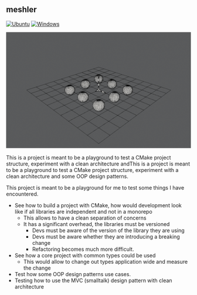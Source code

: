 ## meshler

[![Ubuntu](https://github.com/timow-gh/meshler/actions/workflows/ubuntu.yml/badge.svg)](https://github.com/timow-gh/meshler/actions/workflows/ubuntu.yml)
[![Windows](https://github.com/timow-gh/meshler/actions/workflows/windows.yml/badge.svg)](https://github.com/timow-gh/meshler/actions/workflows/windows.yml)

![](media/ubuntu_meshler.png)

This is a project is meant to be a playground to test a CMake project structure, experiment with a clean architecture
andThis is a project is meant to be a playground to test a CMake project structure, experiment with a clean architecture
and some OOP design patterns.

This project is meant to be a playground for me to test some things I have encountered.

* See how to build a project with CMake, how would development look like if all libraries are independent and not in a
  monorepo
    * This allows to have a clean separation of concerns
    * It has a significant overhead, the libraries must be versioned
        * Devs must be aware of the version of the library they are using
        * Devs must be aware whether they are introducing a breaking change
        * Refactoring becomes much more difficult.
* See how a core project with common types could be used
    * This would allow to change out types application wide and measure the change
* Test how some OOP design patterns use cases.
* Testing how to use the MVC (smalltalk) design pattern with clean architecture
